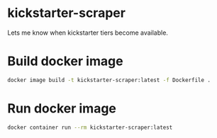 # kickstarter-scraper

Lets me know when kickstarter tiers become available.

# Build docker image

```bash
docker image build -t kickstarter-scraper:latest -f Dockerfile .
```

# Run docker image

```bash
docker container run --rm kickstarter-scraper:latest
```
